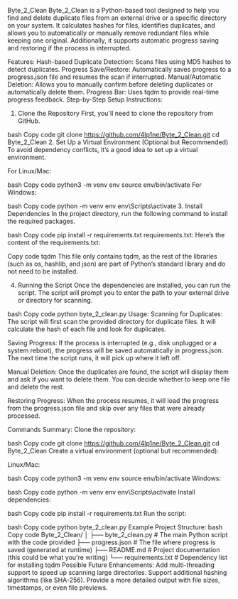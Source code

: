 Byte_2_Clean
Byte_2_Clean is a Python-based tool designed to help you find and delete duplicate files from an external drive or a specific directory on your system. It calculates hashes for files, identifies duplicates, and allows you to automatically or manually remove redundant files while keeping one original. Additionally, it supports automatic progress saving and restoring if the process is interrupted.

Features:
Hash-based Duplicate Detection: Scans files using MD5 hashes to detect duplicates.
Progress Save/Restore: Automatically saves progress to a progress.json file and resumes the scan if interrupted.
Manual/Automatic Deletion: Allows you to manually confirm before deleting duplicates or automatically delete them.
Progress Bar: Uses tqdm to provide real-time progress feedback.
Step-by-Step Setup Instructions:
1. Clone the Repository
First, you'll need to clone the repository from GitHub.

bash
Copy code
git clone https://github.com/4lp1ne/Byte_2_Clean.git
cd Byte_2_Clean
2. Set Up a Virtual Environment (Optional but Recommended)
To avoid dependency conflicts, it’s a good idea to set up a virtual environment.

For Linux/Mac:

bash
Copy code
python3 -m venv env
source env/bin/activate
For Windows:

bash
Copy code
python -m venv env
env\Scripts\activate
3. Install Dependencies
In the project directory, run the following command to install the required packages.

bash
Copy code
pip install -r requirements.txt
requirements.txt:
Here’s the content of the requirements.txt:

Copy code
tqdm
This file only contains tqdm, as the rest of the libraries (such as os, hashlib, and json) are part of Python’s standard library and do not need to be installed.

4. Running the Script
Once the dependencies are installed, you can run the script. The script will prompt you to enter the path to your external drive or directory for scanning.

bash
Copy code
python byte_2_clean.py
Usage:
Scanning for Duplicates: The script will first scan the provided directory for duplicate files. It will calculate the hash of each file and look for duplicates.

Saving Progress: If the process is interrupted (e.g., disk unplugged or a system reboot), the progress will be saved automatically in progress.json. The next time the script runs, it will pick up where it left off.

Manual Deletion: Once the duplicates are found, the script will display them and ask if you want to delete them. You can decide whether to keep one file and delete the rest.

Restoring Progress: When the process resumes, it will load the progress from the progress.json file and skip over any files that were already processed.

Commands Summary:
Clone the repository:

bash
Copy code
git clone https://github.com/4lp1ne/Byte_2_Clean.git
cd Byte_2_Clean
Create a virtual environment (optional but recommended):

Linux/Mac:

bash
Copy code
python3 -m venv env
source env/bin/activate
Windows:

bash
Copy code
python -m venv env
env\Scripts\activate
Install dependencies:

bash
Copy code
pip install -r requirements.txt
Run the script:

bash
Copy code
python byte_2_clean.py
Example Project Structure:
bash
Copy code
Byte_2_Clean/
│
├── byte_2_clean.py      # The main Python script with the code provided
├── progress.json        # The file where progress is saved (generated at runtime)
├── README.md            # Project documentation (this could be what you're writing)
└── requirements.txt     # Dependency list for installing tqdm
Possible Future Enhancements:
Add multi-threading support to speed up scanning large directories.
Support additional hashing algorithms (like SHA-256).
Provide a more detailed output with file sizes, timestamps, or even file previews.
